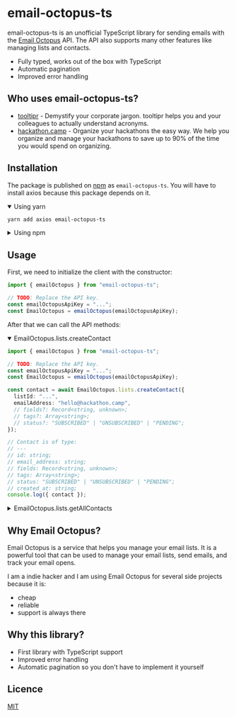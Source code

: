 # email-octopus-ts

email-octopus-ts is an unofficial TypeScript library for sending emails with the [Email Octopus](https://emailoctopus.com/?urli=J86C8) API. The API also supports many other features like managing lists and contacts.

- Fully typed, works out of the box with TypeScript
- Automatic pagination
- Improved error handling

## Who uses email-octopus-ts?

- [tooltipr](https://www.tooltipr.com/) - Demystify your corporate jargon. tooltipr helps you and your colleagues to actually understand acronyms.
- [hackathon.camp](https://www.hackathon.camp/) - Organize your hackathons the easy way. We help you organize and manage your hackathons to save up to 90% of the time you would spend on organizing.

## Installation

The package is published on [npm](https://www.npmjs.com/package/email-octopus-ts) as `email-octopus-ts`. You will have to install axios because this package depends on it.

<details open>
  <summary>Using yarn</summary>

```bash
yarn add axios email-octopus-ts
```

</details>

<details>
  <summary>Using npm</summary>

```bash
npm install axios email-octopus-ts
```

</details>

## Usage

First, we need to initialize the client with the constructor:

```ts
import { emailOctopus } from "email-octopus-ts";

// TODO: Replace the API key.
const emailOctopusApiKey = "...";
const EmailOctopus = emailOctopus(emailOctopusApiKey);
```

After that we can call the API methods:

<details open>
  <summary>EmailOctopus.lists.createContact</summary>

```ts
import { emailOctopus } from "email-octopus-ts";

// TODO: Replace the API key.
const emailOctopusApiKey = "...";
const EmailOctopus = emailOctopus(emailOctopusApiKey);

const contact = await EmailOctopus.lists.createContact({
  listId: "...",
  emailAddress: "hello@hackathon.camp",
  // fields?: Record<string, unknown>;
  // tags?: Array<string>;
  // status?: "SUBSCRIBED" | "UNSUBSCRIBED" | "PENDING";
});

// Contact is of type:
// ---
// id: string;
// email_address: string;
// fields: Record<string, unknown>;
// tags: Array<string>;
// status: "SUBSCRIBED" | "UNSUBSCRIBED" | "PENDING";
// created_at: string;
console.log({ contact });
```

</details>

<details>
  <summary>EmailOctopus.lists.getAllContacts</summary>

```ts
import { emailOctopus } from "email-octopus-ts";

// TODO: Replace the API key.
const emailOctopusApiKey = "...";
const EmailOctopus = emailOctopus(emailOctopusApiKey);

const contacts = await EmailOctopus.lists.getAllContacts(
  {
    listId: "...",
    // limit?: number;
    // page?: number;
  },
  {
    // Will loop through all pages
    autoPaginate: true,
  },
);

contacts.forEach((contact) => {
  // Contact is of type:
  // ---
  // id: string;
  // email_address: string;
  // fields: Record<string, unknown>;
  // tags: Array<string>;
  // status: "SUBSCRIBED" | "UNSUBSCRIBED" | "PENDING";
  // created_at: string;
  console.log({ contact });
});
```

</details>

## Why Email Octopus?

Email Octopus is a service that helps you manage your email lists. It is a powerful tool that can be used to manage your email lists, send emails, and track your email opens.

I am a indie hacker and I am using Email Octopus for several side projects because it is:

- cheap
- reliable
- support is always there

## Why this library?

- First library with TypeScript support
- Improved error handling
- Automatic pagination so you don't have to implement it yourself

## Licence

[MIT](./LICENSE)
